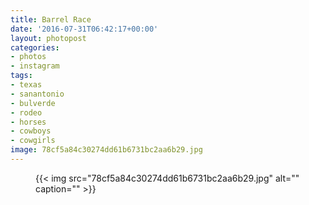 ```yaml
---
title: Barrel Race
date: '2016-07-31T06:42:17+00:00'
layout: photopost
categories:
- photos
- instagram
tags:
- texas
- sanantonio
- bulverde
- rodeo
- horses
- cowboys
- cowgirls
image: 78cf5a84c30274dd61b6731bc2aa6b29.jpg
---
```


<figure class="photo photo--square">
  {{< img src="78cf5a84c30274dd61b6731bc2aa6b29.jpg" alt="" caption="" >}}

</figure>




